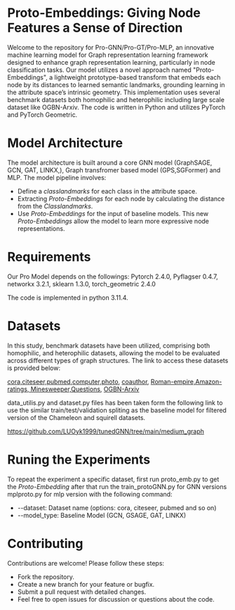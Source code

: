 # Proto-Embeddings: Giving Node Features a Sense of Direction
Welcome to the repository for Pro-GNN/Pro-GT/Pro-MLP, an innovative machine learning model for Graph representation learning framework designed to enhance graph representation learning, particularly in node classification tasks. Our model utilizes a  novel approach named "Proto-Embeddings", a lightweight prototype-based transform that embeds
each node by its distances to learned semantic landmarks, grounding learning in the
attribute space’s intrinsic geometry. This implementation uses several benchmark datasets both homophilic and heterophilic including large scale dataset like OGBN-Arxiv. The code is written in Python and utilizes PyTorch and PyTorch Geometric.


# Model Architecture
The model architecture is built around a core GNN model (GraphSAGE, GCN, GAT, LINKX,), Graph transfromer based model (GPS,SGFormer) and MLP. The model pipeline involves:
- Define a *classlandmarks* for each class in the attribute space.
- Extracting *Proto-Embeddings* for each node by calculating the distance from the *Classlandmarks*.
- Use *Proto-Embeddings* for the input of baseline models.
This new *Proto-Embeddings* allow the model to learn more expressive node representations.


# Requirements
Our Pro Model depends on the followings:
Pytorch 2.4.0, Pyflagser 0.4.7, networkx 3.2.1, sklearn 1.3.0, torch_geometric 2.4.0

   
The code is implemented in python 3.11.4. 
# Datasets
In this study,  benchmark datasets have been utilized, comprising both homophilic, and heterophilic datasets, allowing the model to be evaluated across different types of graph structures. The link to access these datasets is provided below:

[cora,citeseer,pubmed](https://pytorch-geometric.readthedocs.io/en/latest/generated/torch_geometric.datasets.Planetoid.html#torch_geometric.datasets.Planetoid),[computer,photo](https://pytorch-geometric.readthedocs.io/en/2.6.0/generated/torch_geometric.datasets.Amazon.html#torch_geometric.datasets.Amazon), [coauthor](https://pytorch-geometric.readthedocs.io/en/latest/generated/torch_geometric.datasets.Coauthor.html), [Roman-empire,Amazon-ratings, Minesweeper,Questions](https://pytorch-geometric.readthedocs.io/en/latest/generated/torch_geometric.datasets.HeterophilousGraphDataset.html), [OGBN-Arxiv](https://ogb.stanford.edu/docs/nodeprop/)

data_utilis.py and dataset.py files has been taken form the following link to use the similar train/test/validation spliting as the baseline model for filtered version of the Chameleon and squirell datasets.

https://github.com/LUOyk1999/tunedGNN/tree/main/medium_graph

# Runing the  Experiments
To repeat the experiment a specific dataset, first run proto_emb.py to get the *Proto-Embedding*  after that run the train_protoGNN.py for GNN versions mplproto.py for mlp version with the following command:
- --dataset: Dataset name (options: cora, citeseer, pubmed and so on)
- --model_type: Baseline Model (GCN, GSAGE, GAT, LINKX)   

# Contributing
Contributions are welcome! Please follow these steps:

- Fork the repository.
- Create a new branch for your feature or bugfix.
- Submit a pull request with detailed changes.
- Feel free to open issues for discussion or questions about the code.

